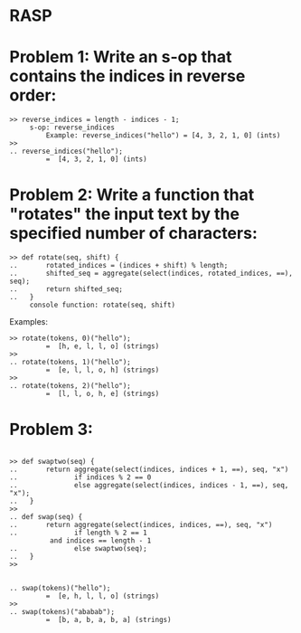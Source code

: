 # RASP

# Problem 1: Write an s-op that contains the indices in reverse order:

```
>> reverse_indices = length - indices - 1;
     s-op: reverse_indices
         Example: reverse_indices("hello") = [4, 3, 2, 1, 0] (ints)
>> 
.. reverse_indices("hello");
         =  [4, 3, 2, 1, 0] (ints)
```
# Problem 2: Write a function that "rotates" the input text by the specified number of characters:
```
>> def rotate(seq, shift) {
..       rotated_indices = (indices + shift) % length;
..       shifted_seq = aggregate(select(indices, rotated_indices, ==), seq);
..       return shifted_seq;
..   }
     console function: rotate(seq, shift)
```
Examples:
```
>> rotate(tokens, 0)("hello");
         =  [h, e, l, l, o] (strings)
>> 
.. rotate(tokens, 1)("hello");
         =  [e, l, l, o, h] (strings)
>> 
.. rotate(tokens, 2)("hello");
         =  [l, l, o, h, e] (strings)
```

# Problem 3: 
```

>> def swaptwo(seq) {
..       return aggregate(select(indices, indices + 1, ==), seq, "x") 
..              if indices % 2 == 0 
..              else aggregate(select(indices, indices - 1, ==), seq, "x");
..   }
>> 
.. def swap(seq) {
..       return aggregate(select(indices, indices, ==), seq, "x")
..              if length % 2 == 1
          and indices == length - 1
..              else swaptwo(seq);
..   }
>>
```
```

.. swap(tokens)("hello");
         =  [e, h, l, l, o] (strings)
>> 
.. swap(tokens)("ababab");
         =  [b, a, b, a, b, a] (strings)
```
